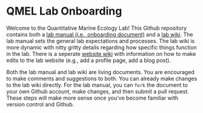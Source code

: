 # QMEL Lab Onboarding 

Welcome to the Quantitative Marine Ecology Lab! This Github repository contains both a [lab manual (i.e., onboarding document)](https://github.com/QuantMarineEcoLab/lab-onboarding/blob/main/qmel-onboarding.md) and a [lab wiki](https://github.com/QuantMarineEcoLab/lab-onboarding/wiki). The lab manual sets the general lab expectations and processes. The lab wiki is more dynamic with nitty gritty details regarding how specific things function in the lab. There is a seperate [website wiki](https://github.com/QuantMarineEcoLab/quantmarineecolab.github.io/wiki) with information on how to make edits to the lab website (e.g., add a profile page, add a blog post). 

Both the lab manual and lab wiki are living documents. You are encouraged to make comments and suggestions to both. You can already make changes to the lab wiki directly. For the lab manual, you can `fork` the document to your own Github account, make changes, and then submit a pull request. These steps will make more sense once you've become familiar with version control and Github. 
